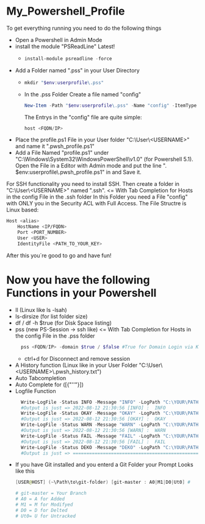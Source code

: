 # My_Powershell_Profile

To get everything running you need to do the following things
- Open a Powershell in Admin Mode
- install the module "PSReadLine" Latest!
  - ```Powershell
    install-module psreadline -force
    ```
- Add a Folder named ".pss" in your User Directory
  - ```Powershell
    mkdir "$env:userprofile\.pss"
    ```
  - In the .pss Folder Create a file named "config"
    ```Powershell
    New-Item -Path "$env:userprofile\.pss" -Name "config" -ItemType File
    ```
    The Entrys in the "config" file are quite simple:
    ```Powershell
    host <FQDN/IP>
    ```
- Place the profile.ps1 File in your User folder "C:\User\\\<USERNAME>" and name it ".pwsh_profile.ps1"
- Add a File Named "profile.ps1" under "C:\Windows\System32\WindowsPowerShell\v1.0" (for Powershell 5.1). Open the File in a Editor with Admin mode and put the line ". $env:userprofile\\\.pwsh_profile.ps1" in and Save it.

For SSH functionality you need to install SSH. Then create a folder in "C:\User\\\<USERNAME>" named ".ssh". <= With Tab Completion for Hosts in the config File in the .ssh folder
In this Folder you need a File "config" with ONLY you in the Security ACL with Full Access.
The File Structre is Linux based:
```bash
Host <alias>
    HostName <IP/FQDN>
    Port <PORT_NUMBER>
    User <USER> 
    IdentityFile <PATH_TO_YOUR_KEY>
```
After this you´re good to go and have fun!


# Now you have the following Functions in your Powershell
- ll (Linux like ls -lsah)
- ls-dirsize (for list folder size)
- df / df -h $true (for Disk Space listing)
- pss (new PS-Session -> ssh like) <= With Tab Completion for Hosts in the config File in the .pss folder
  ```Powershell
    pss <FQDN/IP> -domain $true / $false #True for Domain Login via Kerberos. False with Username and Password
  ```
  - ctrl+d for Disconnect and remove session
- A History function (Linux like in your User Folder "C:\User\\\<USERNAME>\\\.pwsh_history.txt")
- Auto Tabcompletion
- Auto Complete for ([{"''"}])
- Logfile Function
  ```Powershell
    Write-LogFile -Status INFO -Message "INFO" -LogPath "C:\YOUR\PATH\TO\FILE.txt"
    #Output is just => 2022-08-12 21:30:56 [INFO] :  INFO
    Write-LogFile -Status OKAY -Message "OKAY" -LogPath "C:\YOUR\PATH\TO\FILE.txt"
    #Output is just => 2022-08-12 21:30:56 [OKAY] :  OKAY
    Write-LogFile -Status WARN -Message "WARN" -LogPath "C:\YOUR\PATH\TO\FILE.txt"
    #Output is just => 2022-08-12 21:30:56 [WARN] :  WARN
    Write-LogFile -Status FAIL -Message "FAIL" -LogPath "C:\YOUR\PATH\TO\FILE.txt"
    #Output is just => 2022-08-12 21:30:56 [FAIL] :  FAIL
    Write-LogFile -Status DEKO -Message "DEKO" -LogPath "C:\YOUR\PATH\TO\FILE.txt"
    #Output is just => =================================================
  ```
- If you have Git installed and you enterd a Git Folder your Prompt Looks like this
  ```Powershell
  [USER@HOST] (~\Path\to\git-folder) [git-master : A0|M1|D0|Ut0] # 
  
  # git-master = Your Branch
  # A0 = A for Added
  # M1 = M for Modifyed
  # D0 = D for Delted
  # Ut0= U for Untracked
  ```